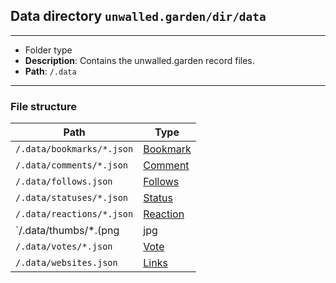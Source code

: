 ## Data directory `unwalled.garden/dir/data`

---

 - Folder type
 - **Description**: Contains the unwalled.garden record files.
 - **Path**: `/.data`

---

### File structure

|Path|Type|
|-|-|
|`/.data/bookmarks/*.json`|[Bookmark](/bookmark)|
|`/.data/comments/*.json`|[Comment](/comment)|
|`/.data/follows.json`|[Follows](/follows)|
|`/.data/statuses/*.json`|[Status](/status)|
|`/.data/reactions/*.json`|[Reaction](/reaction)|
|`/.data/thumbs/*.(png|jpg|jpeg)`|Images (Thumbnails)|
|`/.data/votes/*.json`|[Vote](/vote)|
|`/.data/websites.json`|[Links](/links)|
